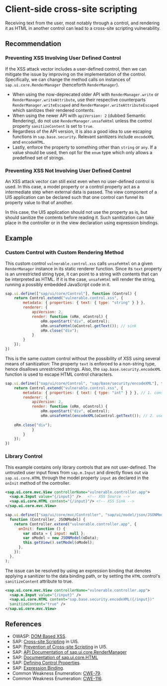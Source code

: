 # Client-side cross-site scripting

Receiving text from the user, most notably through a control, and rendering it as HTML in another control can lead to a cross-site scripting vulnerability.

## Recommendation

### Preventing XSS Involving User Defined Control
 If the XSS attack vector includes a user-defined control, then we can mitigate the issue by improving on the implementation of the control. Specifically, we can change the method calls on instances of `sap.ui.core.RenderManager` (henceforth `RenderManager`).

- When using the now-deprecated older API with `RenderManager.write` or `RenderManager.writeAttribute`, use their respective counterparts `RenderManager.writeEscaped` and `RenderManager.writeAttributeEscaped` which sanitizes their rendered contents.
- When using the newer API  with `apiVersion: 2` (dubbed Semantic Rendering), do not use `RenderManager.unsafeHtml` unless the control property `sanitizeContent` is set to `true`.
- Regardless of the API version, it is also a good idea to use escaping functions in `sap.base.security`. Relevant sanitizers include `encodeXML` and `encodeHTML`.
- Lastly, enforce the property to something other than `string` or `any`. If a value should be used, then opt for the `enum` type which only allows a predefined set of strings.

### Preventing XSS Not Involving User Defined Control

An XSS attack vector can still exist even when no user-defined control is used. In this case, a model property or a control property act as a intermediate step when external data is passed. The view component of a UI5 application can be declared such that one control can funnel its property value to that of another.

In this case, the UI5 application should not use the property as is, but should sanitize the contents before reading it. Such sanitization can take place in the controller or in the view declaration using expression bindings.

## Example

### Custom Control with Custom Rendering Method

This custom control `vulnerable.control.xss` calls `unsafeHtml` on a given `RenderManager` instance in its static renderer function. Since its `text` property is an unrestricted string type, it can point to a string with contents that can be interpreted as HTML. If it is the case, `unsafeHtml` will render the string, running a possibly embedded JavaScript code in it.

```javascript
sap.ui.define(["sap/ui/core/Control"], function (Control) {
    return Control.extend("vulnerable.control.xss", {
        metadata: { properties: { text: { type: "string" } } },
        renderer: {
            apiVersion: 2,
            render: function (oRm, oControl) {
                oRm.openStart("div", oControl);
                oRm.unsafeHtml(oControl.getText()); // sink
                oRm.close("div");
            }
        }
    });
})
```

This is the same custom control without the possibility of XSS using several means of sanitization: The property `text` is enforced to a non-string type, hence disallows unrestricted strings. Also, the `sap.base.security.encodeXML` function is used to escape HTML control characters.

```javascript
sap.ui.define(["sap/ui/core/Control", "sap/base/security/encodeXML"], function (Control, encodeXML) {
    return Control.extend("vulnerable.control.xss", {
        metadata: { properties: { text: { type: "int" } } }, // 1. constrain the type
        renderer: {
            apiVersion: 2,
            render: function (oRm, oControl) {
                oRm.openStart("div", oControl);
                oRm.unsafeHtml(encodeXML(oControl.getText()); // 2. use security functions
            
    oRm.close("div");
            }
        }
    });
})
```

### Library Control

This example contains only library controls that are not user-defined. The untrusted user input flows from `sap.m.Input` and directly flows out via `sap.ui.core.HTML` through the model property `input` as declared in the `onInit` method of the controller.

``` xml
<sap.ui.core.mvc.View controllerName="vulnerable.controller.app">
  <sap.m.Input value="{/input}" />	 <!-- XSS Source -->
  <sap.ui.core.HTML content="{/input}"/> <!-- XSS Sink -->
</sap.ui.core.mvc.View>
```

``` javascript
sap.ui.define(["sap/ui/core/mvc/Controller", "sap/ui/model/json/JSONModel"],
  function (Controller, JSONModel) {
    return Controller.extend("vulnerable.controller.app", {
      onInit: function () {
        var oData = { input: null };
        var oModel = new JSONModel(oData);
        this.getView().setModel(oModel);
      },
    });
  },
);
```

The issue can be resolved by using an expression binding that denotes applying a sanitizer to the data binding path, or by setting the `HTML` control's `sanitizeContent` attribute to true.

``` xml
<sap.ui.core.mvc.View controllerName="vulnerable.controller.app">
  <sap.m.Input value="{/input}" />
  <sap.ui.core.HTML content="sap.base.security.encodeXML({/input})"
  sanitizeContent="true" />
</sap.ui.core.mvc.View>
```

## References

- OWASP: [DOM Based XSS](https://owasp.org/www-community/attacks/DOM_Based_XSS).
- SAP: [Cross-site Scripting](https://sapui5.hana.ondemand.com/sdk/#/topic/91f0bd316f4d1014b6dd926db0e91070.html) in UI5.
- SAP: [Prevention of Cross-site Scripting](https://sapui5.hana.ondemand.com/sdk/#/topic/4de64e2e191f4a7297d4fd2d1e233a2d.html) in UI5.
- SAP: [API Documentation of sap.ui.core.RenderManager](https://sapui5.hana.ondemand.com/sdk/#/api/sap.ui.core.RenderManager)
- SAP: [Documentation of sap.ui.core.HTML](https://sapui5.hana.ondemand.com/sdk/#/api/sap.ui.core.HTML%23methods/setSanitizeContent)
- SAP: [Defining Control Properties](https://sapui5.hana.ondemand.com/sdk/#/topic/ac56d92162ed47ff858fdf1ce26c18c4.html).
- SAP: [Expression Binding](https://sapui5.hana.ondemand.com/sdk/#/topic/daf6852a04b44d118963968a1239d2c0).
- Common Weakness Enumeration: [CWE-79](https://cwe.mitre.org/data/definitions/79.html).
- Common Weakness Enumeration: [CWE-116](https://cwe.mitre.org/data/definitions/116.html).
